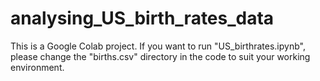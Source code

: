# analysing_US_birth_rates_data
This is a Google Colab project. If you want to run "US_birthrates.ipynb", please change the "births.csv" directory in the code to suit your working environment.
